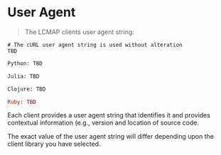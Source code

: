 # User Agent

> The LCMAP clients user agent string:

```shell
# The cURL user agent string is used without alteration
TBD
```

```python
Python: TBD
```

```vb
Julia: TBD
```

```clojure
Clojure: TBD
```

```ruby
Ruby: TBD
```

Each client provides a user agent string that identifies it and provides contextual information (e.g., version and location of source code.

The exact value of the user agent string will differ depending upon the client library you have selected.
